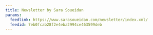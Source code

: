 ```yaml
---
title: Newsletter by Sara Soueidan
params:
  feedlink: https://www.sarasoueidan.com/newsletter/index.xml/
  feedid: 7eb0fcab28f2e4eba2994ce463599deb
---
```

